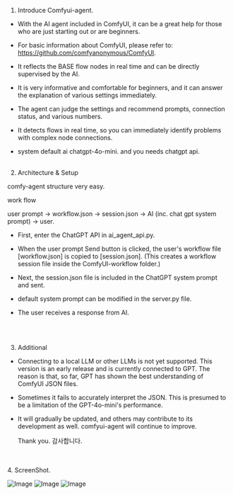 1. Introduce Comfyui-agent.

- With the AI agent included in ComfyUI, it can be a great help for those who are just starting out or are beginners.

- For basic information about ComfyUI, please refer to: https://github.com/comfyanonymous/ComfyUI.

- It reflects the BASE flow nodes in real time and can be directly supervised by the AI.

- It is very informative and comfortable for beginners, and it can answer the explanation of various settings immediately.

- The agent can judge the settings and recommend prompts, connection status, and various numbers.

- It detects flows in real time, so you can immediately identify problems with complex node connections.

- system default ai chatgpt-4o-mini. and you needs chatgpt api.
<br><br>

2. Architecture & Setup

comfy-agent structure very easy.

   work flow
       
  user prompt -> workflow.json -> session.json -> AI (inc. chat gpt system prompt) -> user.

- First, enter the ChatGPT API in ai_agent_api.py.

- When the user prompt Send button is clicked, the user's workflow file [workflow.json] is copied to [session.json]. (This creates a workflow session file inside the ComfyUI-workflow folder.)

- Next, the session.json file is included in the ChatGPT system prompt and sent.

- default system prompt can be modified in the server.py file.

- The user receives a response from AI.

<br><br>

3. Additional

- Connecting to a local LLM or other LLMs is not yet supported.
  This version is an early release and is currently connected to GPT.
  The reason is that, so far, GPT has shown the best understanding of ComfyUI JSON files.

- Sometimes it fails to accurately interpret the JSON.
  This is presumed to be a limitation of the GPT-4o-mini's performance.

- It will gradually be updated, and others may contribute to its development as well.
  comfyui-agent will continue to improve.

  Thank you.
  감사합니다.


<br><br>
4. ScreenShot.

![Image](https://github.com/user-attachments/assets/3c169391-330a-4d7d-8d6c-e483df179a8a)
![Image](https://github.com/user-attachments/assets/98492901-6bf7-44be-83e3-572e378979df)
![Image](https://github.com/user-attachments/assets/a3b0d0a9-cb5a-43fb-9509-cae706e4cf58)
